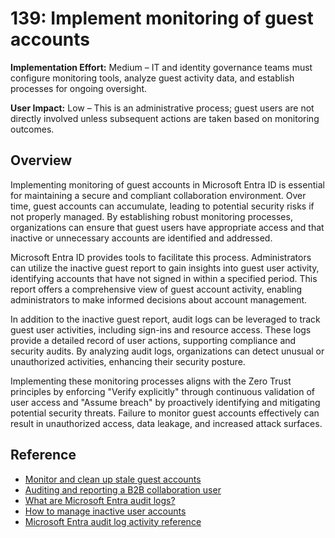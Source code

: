 # 139: Implement monitoring of guest accounts

**Implementation Effort:** Medium – IT and identity governance teams must configure monitoring tools, analyze guest activity data, and establish processes for ongoing oversight.

**User Impact:** Low – This is an administrative process; guest users are not directly involved unless subsequent actions are taken based on monitoring outcomes.

## Overview

Implementing monitoring of guest accounts in Microsoft Entra ID is essential for maintaining a secure and compliant collaboration environment. Over time, guest accounts can accumulate, leading to potential security risks if not properly managed. By establishing robust monitoring processes, organizations can ensure that guest users have appropriate access and that inactive or unnecessary accounts are identified and addressed.

Microsoft Entra ID provides tools to facilitate this process. Administrators can utilize the inactive guest report to gain insights into guest user activity, identifying accounts that have not signed in within a specified period. This report offers a comprehensive view of guest account activity, enabling administrators to make informed decisions about account management.

In addition to the inactive guest report, audit logs can be leveraged to track guest user activities, including sign-ins and resource access. These logs provide a detailed record of user actions, supporting compliance and security audits. By analyzing audit logs, organizations can detect unusual or unauthorized activities, enhancing their security posture.

Implementing these monitoring processes aligns with the Zero Trust principles by enforcing "Verify explicitly" through continuous validation of user access and "Assume breach" by proactively identifying and mitigating potential security threats. Failure to monitor guest accounts effectively can result in unauthorized access, data leakage, and increased attack surfaces.

## Reference

* [Monitor and clean up stale guest accounts](https://learn.microsoft.com/en-us/entra/identity/users/clean-up-stale-guest-accounts)
* [Auditing and reporting a B2B collaboration user](https://learn.microsoft.com/en-us/entra/external-id/auditing-and-reporting)
* [What are Microsoft Entra audit logs?](https://learn.microsoft.com/en-us/entra/identity/monitoring-health/concept-audit-logs)
* [How to manage inactive user accounts](https://learn.microsoft.com/en-us/entra/identity/monitoring-health/howto-manage-inactive-user-accounts)
* [Microsoft Entra audit log activity reference](https://learn.microsoft.com/en-us/entra/identity/monitoring-health/reference-audit-activities)
